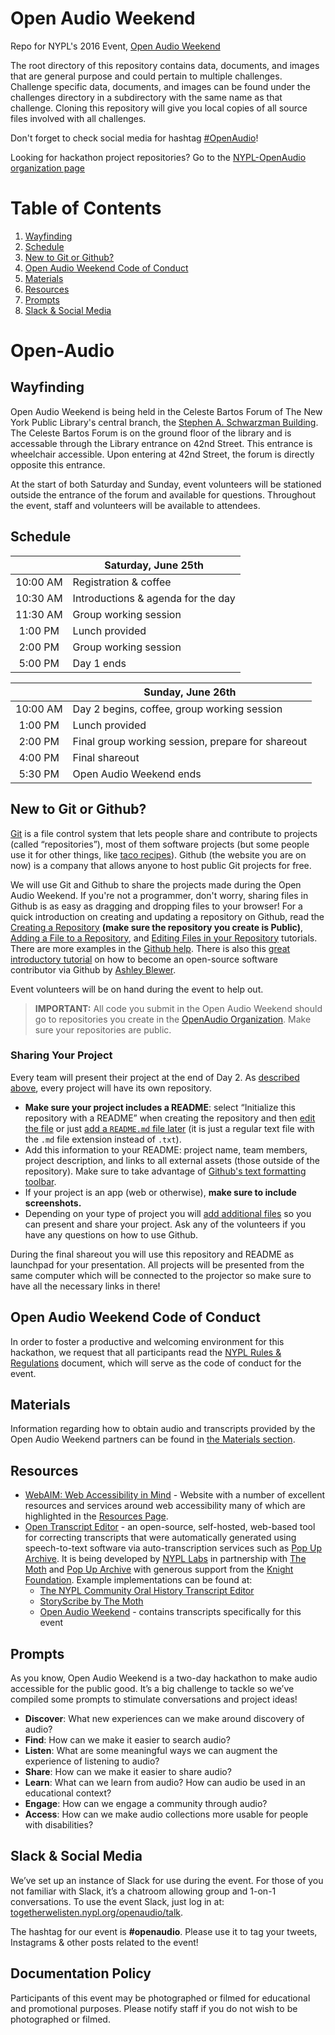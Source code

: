 # Open Audio Weekend

Repo for NYPL's 2016 Event, [Open Audio Weekend](http://togetherwelisten.nypl.org/openaudio/)

The root directory of this repository contains data, documents, and images that are general purpose and could pertain to multiple challenges. Challenge specific data, documents, and images can be found under the challenges directory in a subdirectory with the same name as that challenge. Cloning this repository will give you local copies of all source files involved with all challenges.

Don't forget to check social media for hashtag [#OpenAudio](https://twitter.com/search?f=tweets&vertical=default&q=openaudio&src=typd)!

Looking for hackathon project repositories? Go to the [NYPL-OpenAudio organization page](https://github.com/nypl-openaudio)

# Table of Contents  
1. [Wayfinding](#wayfinding)
2. [Schedule](#schedule)
4. [New to Git or Github?](#new-to-git-or-github)
4. [Open Audio Weekend Code of Conduct](#open-audio-weekend-code-of-conduct)
5. [Materials](#materials)
6. [Resources](#resources)
7. [Prompts](#prompts)
8. [Slack & Social Media](#slack--social-media)

# Open-Audio

## Wayfinding  
Open Audio Weekend is being held in the Celeste Bartos Forum of The New York Public Library's central branch, the [Stephen A. Schwarzman Building](http://www.nypl.org/locations/schwarzman). The Celeste Bartos Forum is on the ground floor of the library and is accessable through the Library entrance on 42nd Street. This entrance is wheelchair accessible. Upon entering at 42nd Street, the forum is directly opposite this entrance.   

At the start of both Saturday and Sunday, event volunteers will be stationed outside the entrance of the forum and available for questions. Throughout the event, staff and volunteers will be available to attendees.  

## Schedule

|  | Saturday, June 25th |
| :---: | --- |
| 10:00 AM |	Registration & coffee |
| 10:30 AM |	Introductions & agenda for the day |
| 11:30 AM |	Group working session |
| 1:00 PM |	Lunch provided |
| 2:00 PM |	Group working session |
| 5:00 PM |	Day 1 ends |

|  | Sunday, June 26th |
| :---: | --- |
| 10:00 AM |	Day 2 begins, coffee, group working session |
| 1:00 PM |	Lunch provided |
| 2:00 PM |	Final group working session, prepare for shareout |
| 4:00 PM |	Final shareout |
| 5:30 PM |	Open Audio Weekend ends |

## New to Git or Github?

[Git](https://git-scm.com/) is a file control system that lets people share and contribute to projects (called “repositories”), most of them software projects (but some people use it for other things, like [taco recipes](https://github.com/sinker/tacofancy)). Github (the website you are on now) is a company that allows anyone to host public Git projects for free.

We will use Git and Github to share the projects made during the Open Audio Weekend. If you're not a programmer, don't worry, sharing files in Github is as easy as dragging and dropping files to your browser! For a quick introduction on creating and updating a repository on Github, read the [Creating a Repository](https://help.github.com/articles/create-a-repo/) **(make sure the repository you create is Public)**, [Adding a File to a Repository](https://help.github.com/articles/adding-a-file-to-a-repository/), and [Editing Files in your Repository](https://help.github.com/articles/editing-files-in-your-repository/) tutorials. There are more examples in the [Github help](https://help.github.com/). There is also this [great introductory tutorial](http://ablwr.github.io/blog/2014/11/03/non-technical-persons-guide-to-becoming-an-open-source-software-contributor-via-github/) on how to become an open-source software contributor via Github by [Ashley Blewer](//github.com/ablwr).

Event volunteers will be on hand during the event to help out.

> **IMPORTANT:** All code you submit in the Open Audio Weekend should go to repositories you create in the [OpenAudio Organization](//github.com/nypl-openaudio). Make sure your repositories are public.

### Sharing Your Project

Every team will present their project at the end of Day 2. As [described above](#new-to-git-or-github), every project will have its own repository.

- **Make sure your project includes a README**: select “Initialize this repository with a README” when creating the repository and then [edit the file](https://help.github.com/articles/editing-files-in-your-repository) or just [add a `README.md` file later](https://help.github.com/articles/adding-a-file-to-a-repository) (it is just a regular text file with the `.md` file extension instead of `.txt`).
- Add this information to your README: project name, team members, project description, and links to all external assets (those outside of the repository). Make sure to take advantage of [Github's text formatting toolbar](https://help.github.com/articles/about-writing-and-formatting-on-github/).
- If your project is an app (web or otherwise), **make sure to include screenshots.**
- Depending on your type of project you will [add additional files](https://help.github.com/articles/adding-a-file-to-a-repository/) so you can present and share your project. Ask any of the volunteers if you have any questions on how to use Github.

During the final shareout you will use this repository and README as launchpad for your presentation. All projects will be presented from the same computer which will be connected to the projector so make sure to have all the necessary links in there!

## Open Audio Weekend Code of Conduct

In order to foster a productive and welcoming environment for this hackathon, we request that all participants read the [NYPL Rules & Regulations](http://www.nypl.org/help/about-nypl/legal-notices/rules-and-regulations) document, which will serve as the code of conduct for the event.

## Materials

Information regarding how to obtain audio and transcripts provided by the Open Audio Weekend partners can be found in [the Materials section](https://github.com/nypl-openaudio/start-here/tree/master/materials).

## Resources

* [WebAIM: Web Accessibility in Mind](http://webaim.org/resources/) -
Website with a number of excellent resources and services around web accessibility many of which are highlighted in the [Resources Page](http://webaim.org/resources/).
* [Open Transcript Editor](https://github.com/NYPL/transcript-editor) - an open-source, self-hosted, web-based tool for correcting transcripts that were automatically generated using speech-to-text software via auto-transcription services such as [Pop Up Archive](https://popuparchive.com/). It is being developed by [NYPL Labs](http://www.nypl.org/collections/labs) in partnership with [The Moth](http://themoth.org/) and [Pop Up Archive](https://popuparchive.com/) with generous support from the [Knight Foundation](http://www.knightfoundation.org/grants/201551666/). Example implementations can be found at:
  * [The NYPL Community Oral History Transcript Editor](http://transcribe.oralhistory.nypl.org/)
  * [StoryScribe by The Moth](http://storyscribe.themoth.org/)
  * [Open Audio Weekend](https://opentranscript.herokuapp.com/) - contains transcripts specifically for this event

## Prompts
As you know, Open Audio Weekend is a two-day hackathon to make audio accessible for the public good. It’s a big challenge to tackle so we’ve compiled some prompts to stimulate conversations and project ideas!  

* **Discover**: What new experiences can we make around discovery of audio?  
* **Find**: How can we make it easier to search audio?  
* **Listen**: What are some meaningful ways we can augment the experience of listening to audio?  
* **Share**: How can we make it easier to share audio?  
* **Learn**: What can we learn from audio? How can audio be used in an educational context?  
* **Engage**: How can we engage a community through audio?  
* **Access**:  How can we make audio collections more usable for people with disabilities?  

## Slack & Social Media
We’ve set up an instance of Slack for use during the event. For those of you not familiar with Slack, it’s a chatroom allowing group and 1-on-1 conversations. To use the event Slack, just log in at: [togetherwelisten.nypl.org/openaudio/talk](http://togetherwelisten.nypl.org/openaudio/talk/).

The hashtag for our event is **#openaudio**. Please use it to tag your tweets, Instagrams & other posts related to the event!

## Documentation Policy  

Participants of this event may be photographed or filmed for educational and promotional purposes. Please notify staff if you do not wish to be photographed or filmed.
